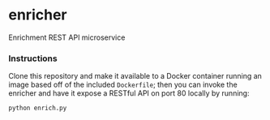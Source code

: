 # enricher
Enrichment REST API microservice


### Instructions

Clone this repository and make it available to a Docker container running an image based off of the included `Dockerfile`; then you can invoke the enricher and have it expose a RESTful API on port 80 locally by running:

`python enrich.py`
